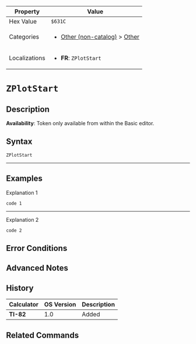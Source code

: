 | Property      | Value |
|---------------|-------|
| Hex Value     | `$631C`|
| Categories    | <ul><li>[Other (non-catalog)](<../categories/Other (non-catalog).md>) > [Other](<../categories/Other (non-catalog).md#Other>)</li></ul> |
| Localizations | <ul><li><b>FR</b>: `ZPlotStart`</li></ul> |

# `ZPlotStart`

## Description



<b>Availability</b>: Token only available from within the Basic editor.

## Syntax
`ZPlotStart`

<hr>

## Examples

Explanation 1
```ti-basic
code 1
```
---
Explanation 2
```ti-basic
code 2
```

## Error Conditions


## Advanced Notes


## History
| Calculator | OS Version | Description |
|------------|------------|-------------|
| <b>TI-82</b> | 1.0 | Added

## Related Commands

    